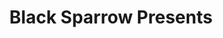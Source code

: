 ---
title: Black Sparrow Presents
position: 1
image: "/uploads/black-sparrow-presents.jpg"
link: http://www.blacksparrowpresents.com
---